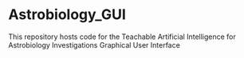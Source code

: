 # Astrobiology_GUI
This repository hosts code for the Teachable Artificial Intelligence for Astrobiology Investigations Graphical User Interface
